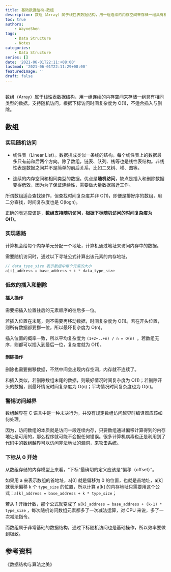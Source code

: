```yaml
---
title: 基础数据结构-数组
description: 数组（Array）属于线性表数据结构，用一组连续的内存空间来存储一组具有相同类型的数据。支持随机访问，根据下标访问时间复杂度为 O(1)，不适合插入与删除
toc: true
authors: 
    - WayneShen
tags: 
    - Data Structure
    - Notes
categories: 
    - Data Structure
series: []
date: '2021-06-01T22:11:+08:00'
lastmod: '2021-06-01T22:11:29+08:00'
featuredImage: ''
draft: false
---
```


</br>
数组（Array）属于线性表数据结构，用一组连续的内存空间来存储一组具有相同类型的数据。支持随机访问，根据下标访问时间复杂度为 O(1)，不适合插入与删除。

<!--more-->

## 数组

### 实现随机访问

+ 线性表（Linear List）。数据排成类似一条线的结构。每个线性表上的数据最多只有前和后两个方向。除了数组，链表、队列、栈等也是线性表结构。非线性表是数据之间并不是简单的前后关系，比如二叉树、堆、图等。

+ 连续的内存空间和相同类型的数据。优点是**随机访问**，缺点是插入和删除数据变得低效，因为为了保证连续性，需要做大量数据搬迁工作。

所谓数组适合查找操作，但查找时间复杂度并非 O(1)，即便是排好序的数组，用二分查找，时间复杂度也是 O(logn)。

正确的表述应该是，**数组支持随机访问，根据下标随机访问的时间复杂度为 O(1)**。

### 实现思路

计算机会给每个内存单元分配一个地址，计算机通过地址来访问内存中的数据。

需要随机访问时，通过以下寻址公式计算出该元素的内存地址，

```c
// data_type_size 表示数组中每个元素的大小
a[i]_address = base_address + i * data_type_size
```

### 低效的插入和删除

#### 插入操作

需要把插入位置往后的元素顺序的往后多一位。

若插入位置在末尾，则不需要再移动数据，时间复杂度为 O(1)。若在开头位置，则所有数据都要挪一位，所以最坏复杂度为 O(n)。

插入位置的概率一致，所以平均复杂度为 `(1+2+..+n) / n = O(n) `。若数组无序，则都可以插入到最后一位，复杂度就为 O(1)。

#### 删除操作

删除也需要搬移数据，不然中间会出现内存空洞，内存就不连续了。

和插入类似，若删除数组末尾的数据，则最好情况时间复杂度为 O(1)；若删除开头的数据，则最坏情况时间复杂度为 O(n)；平均情况时间复杂度也为 O(n)。

### 警惕访问越界

数组越界在 C 语言中是一种未决行为，并没有规定数组访问越界时编译器应该如何处理。

因为，访问数组的本质就是访问一段连续内存，只要数组通过偏移计算得到的内存地址是可用的，那么程序就可能不会报任何错误。很多计算机病毒也正是利用到了代码中的数组越界可以访问非法地址的漏洞，来攻击系统。

### 下标从 0 开始

从数组存储的内存模型上来看，“下标”最确切的定义应该是“偏移（offset）”。

如果用 a 来表示数组的首地址，a[0] 就是偏移为 0 的位置，也就是首地址，a[k] 就表示偏移 k 个 `type_size` 的位置，所以计算 a[k] 的内存地址只需要用这个公式：``a[k]_address = base_address + k * type_size``；

若从 1 开始计数，那个公式就变成了 ``a[k]_address = base_address + (k-1) * type_size`` ，每次随机访问数组元素都多了一次减法运算，对 CPU 来说，多了一次减法指令。

而数组属于非常基础的数据结构，通过下标随机访问也是基础操作，所以效率要做到极致。

## 参考资料

《数据结构与算法之美》
